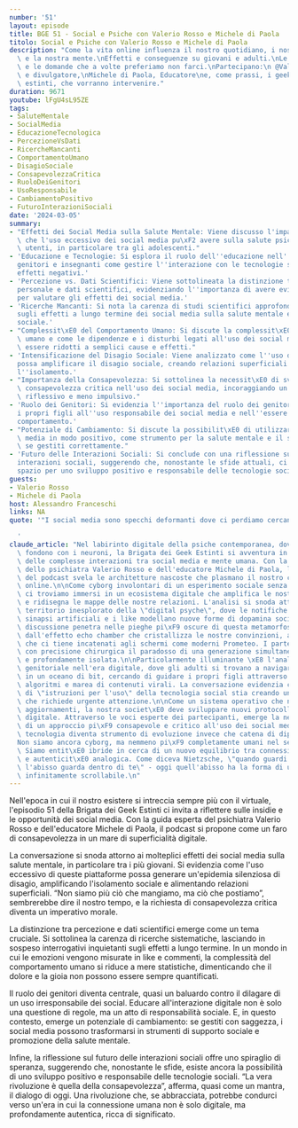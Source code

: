 ```yaml
---
number: '51'
layout: episode
title: BGE 51 - Social e Psiche con Valerio Rosso e Michele di Paola
titolo: Social e Psiche con Valerio Rosso e Michele di Paola
description: "Come la vita online influenza il nostro quotidiano, i nostri comportamenti\
  \ e la nostra mente.\nEffetti e conseguenze su giovani e adulti.\nLe discussioni\
  \ e le domande che a volte preferiamo non farci.\nPartecipano:\n @ValerioRosso Psichiatra\
  \ e divulgatore,\nMichele di Paola, Educatore\ne, come prassi, i geek, non del tutto\
  \ estinti, che vorranno intervenire."
duration: 9671
youtube: lFgU4sL95ZE
tags:
- SaluteMentale
- SocialMedia
- EducazioneTecnologica
- PercezioneVsDati
- RicercheMancanti
- ComportamentoUmano
- DisagioSociale
- ConsapevolezzaCritica
- RuoloDeiGenitori
- UsoResponsabile
- CambiamentoPositivo
- FuturoInterazioniSociali
date: '2024-03-05'
summary:
- "Effetti dei Social Media sulla Salute Mentale: Viene discusso l'impatto negativo\
  \ che l'uso eccessivo dei social media pu\xF2 avere sulla salute psicologica degli\
  \ utenti, in particolare tra gli adolescenti."
- 'Educazione e Tecnologie: Si esplora il ruolo dell''educazione nell''insegnare a
  genitori e insegnanti come gestire l''interazione con le tecnologie social per mitigare
  effetti negativi.'
- 'Percezione vs. Dati Scientifici: Viene sottolineata la distinzione tra percezione
  personale e dati scientifici, evidenziando l''importanza di avere evidenze concrete
  per valutare gli effetti dei social media.'
- 'Ricerche Mancanti: Si nota la carenza di studi scientifici approfonditi e sistematici
  sugli effetti a lungo termine dei social media sulla salute mentale e sul comportamento
  sociale.'
- "Complessit\xE0 del Comportamento Umano: Si discute la complessit\xE0 del comportamento\
  \ umano e come le dipendenze e i disturbi legati all'uso dei social media non possano\
  \ essere ridotti a semplici cause e effetti."
- 'Intensificazione del Disagio Sociale: Viene analizzato come l''uso dei social media
  possa amplificare il disagio sociale, creando relazioni superficiali e aumentando
  l''isolamento.'
- "Importanza della Consapevolezza: Si sottolinea la necessit\xE0 di sviluppare una\
  \ consapevolezza critica nell'uso dei social media, incoraggiando un approccio pi\xF9\
  \ riflessivo e meno impulsivo."
- 'Ruolo dei Genitori: Si evidenzia l''importanza del ruolo dei genitori nell''educare
  i propri figli all''uso responsabile dei social media e nell''essere modelli di
  comportamento.'
- "Potenziale di Cambiamento: Si discute la possibilit\xE0 di utilizzare i social\
  \ media in modo positivo, come strumento per la salute mentale e il supporto sociale,\
  \ se gestiti correttamente."
- 'Futuro delle Interazioni Sociali: Si conclude con una riflessione sul futuro delle
  interazioni sociali, suggerendo che, nonostante le sfide attuali, ci sia ancora
  spazio per uno sviluppo positivo e responsabile delle tecnologie sociali.'
guests:
- Valerio Rosso
- Michele di Paola
host: Alessandro Franceschi
links: NA
quote: '"I social media sono specchi deformanti dove ci perdiamo cercando di ritrovarci"

  '
claude_article: "Nel labirinto digitale della psiche contemporanea, dove i pixel si\
  \ fondono con i neuroni, la Brigata dei Geek Estinti si avventura in un'esplorazione\
  \ delle complesse interazioni tra social media e mente umana. Con la guida illuminante\
  \ dello psichiatra Valerio Rosso e dell'educatore Michele di Paola, l'episodio 51\
  \ del podcast svela le architetture nascoste che plasmano il nostro comportamento\
  \ online.\n\nCome cyborg involontari di un esperimento sociale senza precedenti,\
  \ ci troviamo immersi in un ecosistema digitale che amplifica le nostre vulnerabilit\xE0\
  \ e ridisegna le mappe delle nostre relazioni. L'analisi si snoda attraverso il\
  \ territorio inesplorato della \"digital psyche\", dove le notifiche pulsano come\
  \ sinapsi artificiali e i like modellano nuove forme di dopamina sociale.\n\nLa\
  \ discussione penetra nelle pieghe pi\xF9 oscure di questa metamorfosi digitale:\
  \ dall'effetto echo chamber che cristallizza le nostre convinzioni, alla \"FOMO\"\
  \ che ci tiene incatenati agli schermi come moderni Prometeo. I partecipanti dissezionano\
  \ con precisione chirurgica il paradosso di una generazione simultaneamente iperconnessa\
  \ e profondamente isolata.\n\nParticolarmente illuminante \xE8 l'analisi del ruolo\
  \ genitoriale nell'era digitale, dove gli adulti si trovano a navigare senza bussola\
  \ in un oceano di bit, cercando di guidare i propri figli attraverso tempeste di\
  \ algoritmi e marea di contenuti virali. La conversazione evidenzia come l'assenza\
  \ di \"istruzioni per l'uso\" della tecnologia social stia creando un vuoto educativo\
  \ che richiede urgente attenzione.\n\nCome un sistema operativo che necessita continui\
  \ aggiornamenti, la nostra societ\xE0 deve sviluppare nuovi protocolli di resilienza\
  \ digitale. Attraverso le voci esperte dei partecipanti, emerge la necessit\xE0\
  \ di un approccio pi\xF9 consapevole e critico all'uso dei social media, dove la\
  \ tecnologia diventa strumento di evoluzione invece che catena di dipendenza.\n\n\
  Non siamo ancora cyborg, ma nemmeno pi\xF9 completamente umani nel senso tradizionale.\
  \ Siamo entit\xE0 ibride in cerca di un nuovo equilibrio tra connessione digitale\
  \ e autenticit\xE0 analogica. Come diceva Nietzsche, \"quando guardi a lungo nell'abisso,\
  \ l'abisso guarda dentro di te\" - oggi quell'abisso ha la forma di uno schermo\
  \ infinitamente scrollabile.\n"
---
```

Nell'epoca in cui il nostro esistere si intreccia sempre più con il virtuale, l'episodio 51 della Brigata dei Geek Estinti ci invita a riflettere sulle insidie e le opportunità dei social media. Con la guida esperta del psichiatra Valerio Rosso e dell'educatore Michele di Paola, il podcast si propone come un faro di consapevolezza in un mare di superficialità digitale.

La conversazione si snoda attorno ai molteplici effetti dei social media sulla salute mentale, in particolare tra i più giovani. Si evidenzia come l'uso eccessivo di queste piattaforme possa generare un'epidemia silenziosa di disagio, amplificando l'isolamento sociale e alimentando relazioni superficiali. “Non siamo più ciò che mangiamo, ma ciò che postiamo”, sembrerebbe dire il nostro tempo, e la richiesta di consapevolezza critica diventa un imperativo morale.

La distinzione tra percezione e dati scientifici emerge come un tema cruciale. Si sottolinea la carenza di ricerche sistematiche, lasciando in sospeso interrogativi inquietanti sugli effetti a lungo termine. In un mondo in cui le emozioni vengono misurate in like e commenti, la complessità del comportamento umano si riduce a mere statistiche, dimenticando che il dolore e la gioia non possono essere sempre quantificati.

Il ruolo dei genitori diventa centrale, quasi un baluardo contro il dilagare di un uso irresponsabile dei social. Educare all'interazione digitale non è solo una questione di regole, ma un atto di responsabilità sociale. E, in questo contesto, emerge un potenziale di cambiamento: se gestiti con saggezza, i social media possono trasformarsi in strumenti di supporto sociale e promozione della salute mentale.

Infine, la riflessione sul futuro delle interazioni sociali offre uno spiraglio di speranza, suggerendo che, nonostante le sfide, esiste ancora la possibilità di uno sviluppo positivo e responsabile delle tecnologie sociali. “La vera rivoluzione è quella della consapevolezza”, afferma, quasi come un mantra, il dialogo di oggi. Una rivoluzione che, se abbracciata, potrebbe condurci verso un'era in cui la connessione umana non è solo digitale, ma profondamente autentica, ricca di significato.
